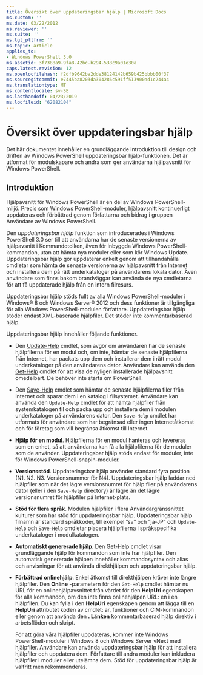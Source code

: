 ```yaml
---
title: Översikt över uppdateringsbar hjälp | Microsoft Docs
ms.custom: ''
ms.date: 03/22/2012
ms.reviewer: ''
ms.suite: ''
ms.tgt_pltfrm: ''
ms.topic: article
applies_to:
- Windows PowerShell 3.0
ms.assetid: 3f7388a9-9fa8-42bc-b294-538c9a01e30a
caps.latest.revision: 12
ms.openlocfilehash: f2dfb9642ba2dde38124142b659b425bbbb00f37
ms.sourcegitcommit: e7445ba8203da304286c591ff513900ad1c244a4
ms.translationtype: MT
ms.contentlocale: sv-SE
ms.lasthandoff: 04/23/2019
ms.locfileid: "62082104"
---
```

# <a name="updatable-help-overview"></a>Översikt över uppdateringsbar hjälp

Det här dokumentet innehåller en grundläggande introduktion till design och driften av Windows PowerShell uppdateringsbar hjälp-funktionen. Det är utformat för modulskapare och andra som ger användarna hjälpavsnitt för Windows PowerShell.

## <a name="introduction"></a>Introduktion

Hjälpavsnitt för Windows PowerShell är en del av Windows PowerShell-miljö. Precis som Windows PowerShell-moduler, hjälpavsnitt kontinuerligt uppdateras och förbättrad genom författarna och bidrag i gruppen Användare av Windows PowerShell.

Den *uppdateringsbar hjälp* funktion som introducerades i Windows PowerShell 3.0 ser till att användarna har de senaste versionerna av hjälpavsnitt i Kommandotolken, även för inbyggda Windows PowerShell-kommandon, utan att hämta nya moduler eller som kör Windows Update. Uppdateringsbar hjälp gör uppdaterar enkelt genom att tillhandahålla cmdletar som hämta de senaste versionerna av hjälpavsnitt från Internet och installera dem på rätt underkataloger på användarens lokala dator. Även användare som finns bakom brandväggar kan använda de nya cmdletarna för att få uppdaterade hjälp från en intern filresurs.

Uppdateringsbar hjälp stöds fullt av alla Windows PowerShell-moduler i Windows® 8 och Windows Server® 2012 och dess funktioner är tillgängliga för alla Windows PowerShell-modulen författare. Uppdateringsbar hjälp stöder endast XML-baserade hjälpfiler. Det stöder inte kommentarbaserad hjälp.

Uppdateringsbar hjälp innehåller följande funktioner.

- Den [Update-Help](/powershell/module/Microsoft.PowerShell.Core/Update-Help) cmdlet, som avgör om användaren har de senaste hjälpfilerna för en modul och, om inte, hämtar de senaste hjälpfilerna från Internet, har packats upp dem och installerar dem i rätt modul underkataloger på den användarens dator.
  Användare kan använda den [Get-Help](/powershell/module/Microsoft.PowerShell.Core/Get-Help) cmdlet för att visa de nyligen installerade hjälpavsnitt omedelbart.
  De behöver inte starta om PowerShell.

- Den [Save-Help](/powershell/module/Microsoft.PowerShell.Core/Save-Help) cmdlet som hämtar de senaste hjälpfilerna filer från Internet och sparar dem i en katalog i filsystemet. Användare kan använda den `Update-Help` cmdlet för att hämta hjälpfiler från systemkatalogen fil och packa upp och installera dem i modulen underkataloger på användarens dator. Den `Save-Help` cmdlet har utformats för användare som har begränsad eller ingen Internetåtkomst och för företag som vill begränsa åtkomst till Internet.

- **Hjälp för en modul**. Hjälpfilerna för en modul hanteras och levereras som en enhet, så att användarna kan få alla hjälpfilerna för de moduler som de använder. Uppdateringsbar hjälp stöds endast för moduler, inte för Windows PowerShell-snapin-moduler.

- **Versionsstöd**. Uppdateringsbar hjälp använder standard fyra position (N1. N2. N3. Versionsnummer för N4). Uppdateringsbar hjälp laddar ned hjälpfiler som när det lägre versionsnumret för hjälp filer på användarens dator (eller i den `Save-Help` directory) är lägre än det lägre versionsnumret för hjälpfiler på Internet-plats.

- **Stöd för flera språk**. Modulen hjälpfiler i flera Användargränssnittet kulturer som har stöd för uppdateringsbar hjälp. Uppdateringsbar hjälp filnamn är standard språkkoder, till exempel ”sv” och ”ja-JP” och `Update-Help` och `Save-Help` cmdletar placera hjälpfilerna i språkspecifika underkataloger i modulkatalogen.

- **Automatiskt genererade hjälp**. Den [Get-Help](/powershell/module/Microsoft.PowerShell.Core/Get-Help) cmdlet visar grundläggande hjälp för kommandon som inte har hjälpfiler. Den automatisk genererade hjälpen innehåller kommandosyntax och alias och anvisningar för att använda direkthjälpen och uppdateringsbar hjälp.

- **Förbättrad onlinehjälp**. Enkel åtkomst till direkthjälpen kräver inte längre hjälpfiler. Den **Online** -parametern för den `Get-Help` cmdlet hämtar nu URL för en onlinehjälpavsnittet från värdet för den **HelpUri** egenskapen för alla kommandon, om den inte finns onlinehjälpen URL: en i en hjälpfilen. Du kan fylla i den **HelpUri** egenskapen genom att lägga till en **HelpUri** attributet koden av cmdlet: ar, funktioner och CIM-kommandon eller genom att använda den **. Länken** kommentarbaserad hjälp direktiv i arbetsflöden och skript.

  För att göra våra hjälpfiler uppdateras, kommer inte Windows PowerShell-moduler i Windows 8 och Windows Server vNext med hjälpfiler. Användare kan använda uppdateringsbar hjälp för att installera hjälpfiler och uppdatera dem. Författare till andra moduler kan inkludera hjälpfiler i moduler eller utelämna dem. Stöd för uppdateringsbar hjälp är valfritt men rekommenderas.
